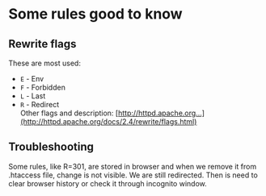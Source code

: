 # Some rules good to know

## Rewrite flags
These are most used:  
- `E` - Env
- `F` - Forbidden
- `L` - Last
- `R` - Redirect  
Other flags and description: [http://httpd.apache.org...](http://httpd.apache.org/docs/2.4/rewrite/flags.html)

## Troubleshooting
Some rules, like R=301, are stored in browser and when we remove it from .htaccess file, change is not visible. We are still redirected. Then is need to clear browser history or check it through incognito window.